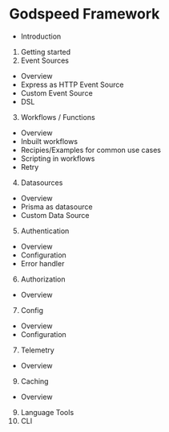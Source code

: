 # Godspeed Framework

-  Introduction
1. Getting started
2. Event Sources
  - Overview
  - Express as HTTP Event Source
  - Custom Event Source
  - DSL
3. Workflows / Functions
  - Overview
  - Inbuilt workflows
  - Recipies/Examples for common use cases
  - Scripting in workflows
  - Retry
4. Datasources
  - Overview
  - Prisma as datasource
  - Custom Data Source
5. Authentication
  - Overview
  - Configuration
  - Error handler
6. Authorization
  - Overview
7. Config
  - Overview
  - Configuration
7. Telemetry
  - Overview
9. Caching
  - Overview
9. Language Tools
10. CLI